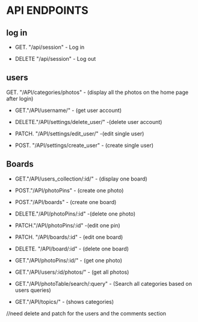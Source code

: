# API ENDPOINTS


## log in
* GET. "/api/session" - Log in

* DELETE "/api/session" - Log out

## users

GET. "/API/categories/photos" - (display all the photos on the home page after login)

* GET."/API/username/" - (get user account)


* DELETE."/API/settings/delete_user/" -(delete user account)

* PATCH. "/API/settings/edit_user/" -(edit single user)

* POST. "/API/settings/create_user" - (create single user)



## Boards

* GET."/API/users_collection/:id/" - (display one board)
* POST."/API/photoPins" - (create one photo)

* POST."/API/boards" - (create one board)

* DELETE."/API/photoPins/:id" -(delete one photo)

* PATCH."/API/photoPins/:id" -(edit one pin)

* PATCH. "/API/boards/:id" - (edit one board)

* DELETE. "/API/board/:id" - (delete one board)

* GET."/API/photoPins/:id/" - (get one photo)

* GET."/API/users/:id/photos/" - (get all photos)

* GET."/API/photoTable/search/:query" - (Search all categories based on users queries)

* GET."/API/topics/" - (shows categories)



//need delete and patch for the users and the comments section
